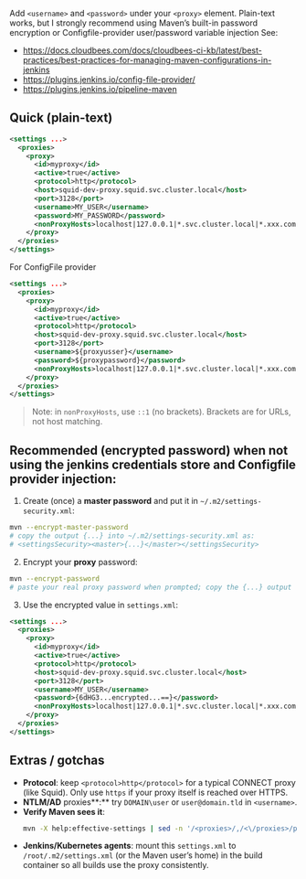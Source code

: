 Add `<username>` and `<password>` under your `<proxy>` element. Plain-text works, but I strongly recommend using Maven’s built-in password encryption or Configfile-provider user/password variable injection
See:
* https://docs.cloudbees.com/docs/cloudbees-ci-kb/latest/best-practices/best-practices-for-managing-maven-configurations-in-jenkins
* https://plugins.jenkins.io/config-file-provider/
* https://plugins.jenkins.io/pipeline-maven 

## Quick (plain-text)

```xml
<settings ...>
  <proxies>
    <proxy>
      <id>myproxy</id>
      <active>true</active>
      <protocol>http</protocol>
      <host>squid-dev-proxy.squid.svc.cluster.local</host>
      <port>3128</port>
      <username>MY_USER</username>
      <password>MY_PASSWORD</password>
      <nonProxyHosts>localhost|127.0.0.1|*.svc.cluster.local|*.xxx.com|127.*|::1</nonProxyHosts>
    </proxy>
  </proxies>
</settings>
```

For ConfigFile provider

```xml
<settings ...>
  <proxies>
    <proxy>
      <id>myproxy</id>
      <active>true</active>
      <protocol>http</protocol>
      <host>squid-dev-proxy.squid.svc.cluster.local</host>
      <port>3128</port>
      <username>${proxyusser}</username>
      <password>${proxypassword}</password>
      <nonProxyHosts>localhost|127.0.0.1|*.svc.cluster.local|*.xxx.com|127.*|::1</nonProxyHosts>
    </proxy>
  </proxies>
</settings>
```

> Note: in `nonProxyHosts`, use `::1` (no brackets). Brackets are for URLs, not host matching.

## Recommended (encrypted password) when not using the jenkins credentials store and Configfile provider injection:

1. Create (once) a **master password** and put it in `~/.m2/settings-security.xml`:

```bash
mvn --encrypt-master-password
# copy the output {...} into ~/.m2/settings-security.xml as:
# <settingsSecurity><master>{...}</master></settingsSecurity>
```

2. Encrypt your **proxy** password:

```bash
mvn --encrypt-password
# paste your real proxy password when prompted; copy the {...} output
```

3. Use the encrypted value in `settings.xml`:

```xml
<settings ...>
  <proxies>
    <proxy>
      <id>myproxy</id>
      <active>true</active>
      <protocol>http</protocol>
      <host>squid-dev-proxy.squid.svc.cluster.local</host>
      <port>3128</port>
      <username>MY_USER</username>
      <password>{6dHG3...encrypted...==}</password>
      <nonProxyHosts>localhost|127.0.0.1|*.svc.cluster.local|*.xxx.com|127.*|::1</nonProxyHosts>
    </proxy>
  </proxies>
</settings>
```

## Extras / gotchas

* **Protocol**: keep `<protocol>http</protocol>` for a typical CONNECT proxy (like Squid). Only use `https` if your proxy itself is reached over HTTPS.
* **NTLM/AD** proxies\*\*:\*\* try `DOMAIN\user` or `user@domain.tld` in `<username>`.
* **Verify Maven sees it**:
  ```bash
  mvn -X help:effective-settings | sed -n '/<proxies>/,/<\/proxies>/p'
  ```
* **Jenkins/Kubernetes agents**: mount this `settings.xml` to `/root/.m2/settings.xml` (or the Maven user’s home) in the build container so all builds use the proxy consistently.
